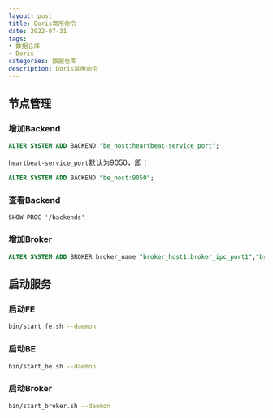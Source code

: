 ```yaml
---
layout: post
title: Doris常用命令
date: 2022-07-31
tags:
- 数据仓库
- Doris
categories: 数据仓库
description: Doris常用命令
---
```


## 节点管理

### 增加Backend

```sql
ALTER SYSTEM ADD BACKEND "be_host:heartbeat-service_port";
```

`heartbeat-service_port`默认为9050，即：

```sql
ALTER SYSTEM ADD BACKEND "be_host:9050";
```

### 查看Backend
```
SHOW PROC '/backends'
```

### 增加Broker

```sql
ALTER SYSTEM ADD BROKER broker_name "broker_host1:broker_ipc_port1","broker_host2:broker_ipc_port2",...;
```

## 启动服务

### 启动FE

```bash
bin/start_fe.sh --daemon
```

### 启动BE

```bash
bin/start_be.sh --daemon
```

### 启动Broker

```bash
bin/start_broker.sh --daemon
```
